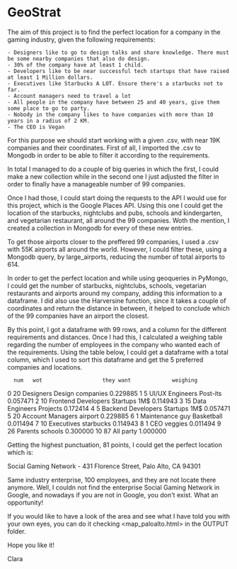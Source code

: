 # GeoStrat

The aim of this project is to find the perfect location for a company in the gaming industry, given the following requirements: 

    - Designers like to go to design talks and share knowledge. There must be some nearby companies that also do design.
    - 30% of the company have at least 1 child.
    - Developers like to be near successful tech startups that have raised at least 1 Million dollars.
    - Executives like Starbucks A LOT. Ensure there's a starbucks not to far.
    - Account managers need to travel a lot
    - All people in the company have between 25 and 40 years, give them some place to go to party.
    - Nobody in the company likes to have companies with more than 10 years in a radius of 2 KM.
    - The CEO is Vegan

For this purpose we should start working with a given .csv, with near 19K companies and their coordinates.
First of all, I imported the .csv to Mongodb in order to be able to filter it according to the requirements. 

In total I managed to do a couple of big queries in which the first, I could make a new collection while in the second one I just adjusted the filter in order to finally have a manageable number of 99 companies.

Once I had those, I could start doing the requests to the API I would use for this project, which is the Google Places API. Using this one I could get the location of the starbucks, nightclubs and pubs, schools and kindergarten, and vegetarian restaurant, all around the 99 companies. Woth the mention, I created a collection in Mongodb for every of these new entries. 

To get those airports closer to the preffered 99 companies, I used a .csv with 55K airports all around the world. However, I could filter these, using a Mongodb query, by large_airports, reducing the number of total airports to 614. 

In order to get the perfect location and while using geoqueries in PyMongo, I could get the number of starbucks, nightclubs, schools, vegetarian restaurants and airports around my company, adding this information to a dataframe. 
I did also use the Harversine function, since it takes a couple of coordinates and return the distance in between, it helped to conclude which of the 99 companies have an airport the closest.

By this point, I got a dataframe with 99 rows, and a column for the different requirements and distances. Once I had this, I calculated a weighing table regarding the number of employees in the company who wanted each of the requirements. Using the table below, I could get a dataframe with a total column, which I used to sort this dataframe and get the 5 preferred companies and locations. 

 	  num 	wot 	              they want 	        weighing
0 	20 	Designers 	          Design companies 	  0.229885
1 	5 	UI/UX Engineers 	    Post-its 	          0.057471
2 	10 	Frontend Developers 	Startups 1M$ 	      0.114943
3 	15 	Data Engineers 	      Projects 	          0.172414
4 	5 	Backend Developers 	  Startups 1M$ 	      0.057471
5 	20 	Account Managers 	    airport 	          0.229885
6 	1 	Maintenance guy 	    Basketball 	        0.011494
7 	10 	Executives 	          starbucks 	        0.114943
8 	1 	CEO 	                veggies 	          0.011494
9 	26 	Parents 	            schools 	          0.300000
10 	87 	All 	                party 	            1.000000

Getting the highest punctuation, 81 points, I could get the perfect location which is: 

Social Gaming Network - 431 Florence Street, Palo Alto, CA 94301

Same industry enterprise, 100 employees, and they are not locate there anymore. Well, I couldn not find the enterprise Social Gaming Network in Google, and nowadays if you are not in Google, you don't exist. What an opportunity!

If you would like to have a look of the area and see what I have told you with your own eyes, you can do it checking <map_paloalto.html> in the OUTPUT folder. 

Hope you like it!

Clara


